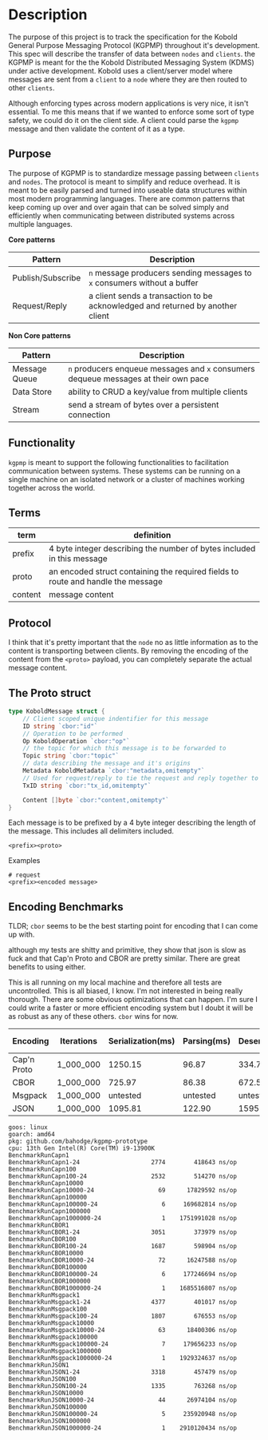 # Description

The purpose of this project is to track the specification for the Kobold General Purpose Messaging Protocol (KGPMP) throughout it's development. This spec will describe the transfer of data between `nodes` and `clients`. the KGPMP is meant for the the Kobold Distributed Messaging System (KDMS) under active development. Kobold uses a client/server model where messages are sent from a `client` to a `node` where they are then routed to other `clients`.

Although enforcing types across modern applications is very nice, it isn't essential. To me this means that if we wanted to enforce some sort of type safety, we could do it on the client side. A client could parse the `kgpmp` message and then validate the content of it as a type.

## Purpose

The purpose of KGPMP is to standardize message passing between `clients` and `nodes`. The protocol is meant to simplify and reduce overhead. It is meant to be easily parsed and turned into useable data structures within most modern programming languages. There are common patterns that keep coming up over and over again that can be solved simply and efficiently when communicating between distributed systems across multiple languages.

**Core patterns**

| Pattern           | Description                                                                    |
| ----------------- | ------------------------------------------------------------------------------ |
| Publish/Subscribe | `n` message producers sending messages to `x` consumers without a buffer       |
| Request/Reply     | a client sends a transaction to be acknowledged and returned by another client |

**Non Core patterns**

| Pattern       | Description                                                                         |
| ------------- | ----------------------------------------------------------------------------------- |
| Message Queue | `n` producers enqueue messages and `x` consumers dequeue messages at their own pace |
| Data Store    | ability to CRUD a key/value from multiple clients                                   |
| Stream        | send a stream of bytes over a persistent connection                                 |

## Functionality

`kgpmp` is meant to support the following functionalities to facilitation communication between systems. These systems can be running on a single machine on an isolated network or a cluster of machines working together across the world.



## Terms

| term    | definition                                                                       |
| ------- | -------------------------------------------------------------------------------- |
| prefix  | 4 byte integer describing the number of bytes included in this message           |
| proto   | an encoded struct containing the required fields to route and handle the message |
| content | message content                                                                  |

## Protocol

I think that it's pretty important that the `node` no as little information as to the content is transporting between clients. By removing the encoding of the content from the `<proto>` payload, you can completely separate the actual message content.

## The Proto struct

```go
type KoboldMessage struct {
	// Client scoped unique indentifier for this message
	ID string `cbor:"id"`
	// Operation to be performed
	Op KoboldOperation `cbor:"op"`
	// the topic for which this message is to be forwarded to
	Topic string `cbor:"topic"`
	// data describing the message and it's origins
	Metadata KoboldMetadata `cbor:"metadata,omitempty"`
	// Used for request/reply to tie the request and reply together to the same client/connection
	TxID string `cbor:"tx_id,omitempty"`

	Content []byte `cbor:"content,omitempty"`
}
```

Each message is to be prefixed by a 4 byte integer describing the length of the message. This includes all delimiters included.

```
<prefix><proto>
```

Examples

```
# request
<prefix><encoded message>
```

## Encoding Benchmarks

TLDR; `cbor` seems to be the best starting point for encoding that I can come up with.

although my tests are shitty and primitive, they show that json is slow as fuck and that Cap'n Proto and CBOR are pretty similar. There are great benefits to using either.

This is all running on my local machine and therefore all tests are uncontrolled. This is all biased, I know. I'm not interested in being really thorough. There are some obvious optimizations that can happen. I'm sure I could write a faster or more efficient encoding system but I doubt it will be as robust as any of these others. `cbor` wins for now.

| Encoding    | Iterations | Serialization(ms) | Parsing(ms) | Deserialization(ms) | Total Time(ms) |
| ----------- | ---------- | ----------------- | ----------- | ------------------- | -------------- |
| Cap'n Proto | 1_000_000  | 1250.15           | 96.87       | 334.78              | 1681.90        |
| CBOR        | 1_000_000  | 725.97            | 86.38       | 672.57              | 1484.96        |
| Msgpack     | 1_000_000  | untested          | untested    | untested            | untested       |
| JSON        | 1_000_000  | 1095.81           | 122.90      | 1595.00             | 2813.74        |

```
goos: linux
goarch: amd64
pkg: github.com/bahodge/kgpmp-prototype
cpu: 13th Gen Intel(R) Core(TM) i9-13900K
BenchmarkRunCapn1
BenchmarkRunCapn1-24             	    2774	    418643 ns/op
BenchmarkRunCapn100
BenchmarkRunCapn100-24           	    2532	    514270 ns/op
BenchmarkRunCapn10000
BenchmarkRunCapn10000-24         	      69	  17829592 ns/op
BenchmarkRunCapn100000
BenchmarkRunCapn100000-24        	       6	 169682814 ns/op
BenchmarkRunCapn1000000
BenchmarkRunCapn1000000-24       	       1	1751991028 ns/op
BenchmarkRunCBOR1
BenchmarkRunCBOR1-24             	    3051	    373979 ns/op
BenchmarkRunCBOR100
BenchmarkRunCBOR100-24           	    1687	    598904 ns/op
BenchmarkRunCBOR10000
BenchmarkRunCBOR10000-24         	      72	  16247588 ns/op
BenchmarkRunCBOR100000
BenchmarkRunCBOR100000-24        	       6	 177246694 ns/op
BenchmarkRunCBOR1000000
BenchmarkRunCBOR1000000-24       	       1	1685516807 ns/op
BenchmarkRunMsgpack1
BenchmarkRunMsgpack1-24          	    4377	    401017 ns/op
BenchmarkRunMsgpack100
BenchmarkRunMsgpack100-24        	    1807	    676553 ns/op
BenchmarkRunMsgpack10000
BenchmarkRunMsgpack10000-24      	      63	  18400306 ns/op
BenchmarkRunMsgpack100000
BenchmarkRunMsgpack100000-24     	       7	 179656233 ns/op
BenchmarkRunMsgpack1000000
BenchmarkRunMsgpack1000000-24    	       1	1929324637 ns/op
BenchmarkRunJSON1
BenchmarkRunJSON1-24             	    3318	    457479 ns/op
BenchmarkRunJSON100
BenchmarkRunJSON100-24           	    1335	    763268 ns/op
BenchmarkRunJSON10000
BenchmarkRunJSON10000-24         	      44	  26974104 ns/op
BenchmarkRunJSON100000
BenchmarkRunJSON100000-24        	       5	 235920948 ns/op
BenchmarkRunJSON1000000
BenchmarkRunJSON1000000-24       	       1	2910120434 ns/op
```
